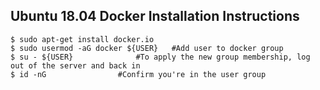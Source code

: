 ## Ubuntu 18.04 Docker Installation Instructions

```
$ sudo apt-get install docker.io
$ sudo usermod -aG docker ${USER}	#Add user to docker group
$ su - ${USER}				#To apply the new group membership, log out of the server and back in
$ id -nG				#Confirm you're in the user group
```

